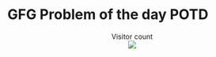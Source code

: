 # GFG Problem of the day POTD


<p align="center"> 
  Visitor count<br>
  <img src="https://profile-counter.glitch.me/atharva-narkhede-gfg-leetcode/count.svg" />
</p>
